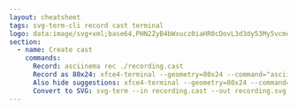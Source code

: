 ```yaml
---
layout: cheatsheet
tags: svg-term-cli record cast terminal
logo: data:image/svg+xml;base64,PHN2ZyB4bWxucz0iaHR0cDovL3d3dy53My5vcmcvMjAwMC9zdmciIHZpZXdCb3g9IjAgMCAxMDAwIDEwMDAiPjxkZWZzPjxtYXNrIGlkPSJhIj48cmVjdCB3aWR0aD0iMTAwJSIgaGVpZ2h0PSIxMDAlIiBmaWxsPSIjZmZmIi8+PHBhdGggZD0iTTcwMCA1MDAgNDAwIDMyNi43OTV2MzQ2LjQxeiIvPjwvbWFzaz48L2RlZnM+PHBhdGggZmlsbD0iI2Q0MDAwMCIgZD0iTTEwMDAgNTAwIDI1MCA2Ni45ODd2ODY2LjAyNnoiIG1hc2s9InVybCgjYSkiLz48cGF0aCBzdHJva2U9IiNkNDAwMDAiIHN0cm9rZS13aWR0aD0iOTAiIGQ9Im02NzMuMjA1IDQwMC0zNDYuNDEgMjAwIi8+PC9zdmc+
section:
  - name: Create cast
    commands:
      Record: asciinema rec ./recording.cast
      Record as 80x24: xfce4-terminal --geometry=80x24 --command="asciinema rec ./recording.cast"
      Also hide suggestions: xfce4-terminal --geometry=80x24 --command="asciinema rec ./recording.cast --command='/usr/bin/fish --private --init-command=\"function fish_greeting; end\"'"
      Convert to SVG: svg-term --in recording.cast --out recording.svg
---
```


